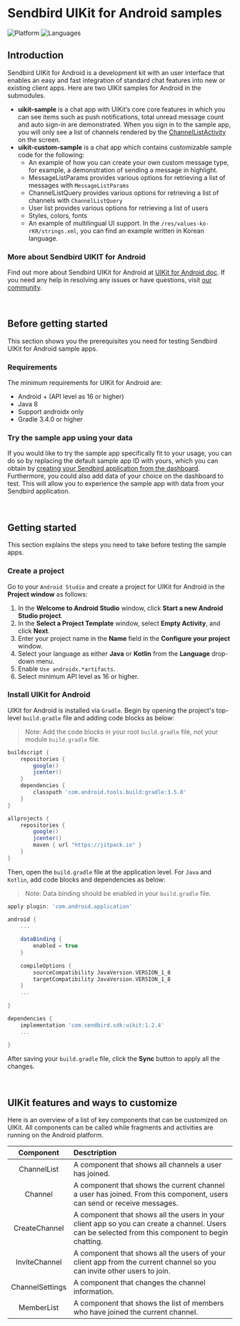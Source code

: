 # Sendbird UIKit for Android samples
![Platform](https://img.shields.io/badge/platform-ANDROID-orange.svg)
![Languages](https://img.shields.io/badge/language-JAVA-orange.svg)

## Introduction

Sendbird UIKit for Android is a development kit with an user interface that enables an easy and fast integration of standard chat features into new or existing client apps. Here are two UIKit samples for Android in the submodules. 

- **uikit-sample** is a chat app with UIKit’s core core features in which you can see items such as push notifications, total unread message count and auto sign-in are demonstrated. When you sign in to the sample app, you will only see a list of channels rendered by the [ChannelListActivity](https://sendbird.com/docs/uikit/v1/android/guides/key-functions#2-list-channels) on the screen. 
- **uikit-custom-sample** is a chat app which contains customizable sample code for the following:  
  * An example of how you can create your own custom message type, for example, a demonstration of sending a message in highlight.
  * MessageListParams provides various options for retrieving a list of messages with `MessageListParams`
  * ChannelListQuery provides various options for retrieving a list of channels with `ChannelListQuery`
  * User list provides various options for retrieving a list of users
  * Styles, colors, fonts
  * An example of multilingual UI support. In the `/res/values-ko-rKR/strings.xml`, you can find an example written in Korean language.

### More about Sendbird UIKIT for Android

Find out more about Sendbird UIKit for Android at [UIKit for Android doc](https://sendbird.com/docs/uikit/v1/android/getting-started/about-uikit). If you need any help in resolving any issues or have questions, visit [our community](https://community.sendbird.com).

<br />

## Before getting started

This section shows you the prerequisites you need for testing Sendbird UIKit for Android sample apps.

### Requirements

The minimum requirements for UIKit for Android are:

- Android + (API level as 16 or higher) 
- Java 8
- Support androidx only 
- Gradle 3.4.0 or higher 

### Try the sample app using your data 

If you would like to try the sample app specifically fit to your usage, you can do so by replacing the default sample app ID with yours, which you can obtain by [creating your Sendbird application from the dashboard](https://docs.sendbird.com/android/quick_start#3_install_and_configure_the_chat_sdk_4_step_1_create_a_sendbird_application_from_your_dashboard). Furthermore, you could also add data of your choice on the dashboard to test. This will allow you to experience the sample app with data from your Sendbird application. 

<br />

## Getting started

This section explains the steps you need to take before testing the sample apps.

### Create a project

Go to your `Android Studio` and create a project for UIKit for Android in the **Project window** as follows:

1. In the **Welcome to Android Studio** window, click **Start a new Android Studio project**.
2. In the **Select a Project Template** window, select **Empty Activity**, and click **Next**.
3. Enter your project name in the **Name** field in the **Configure your project** window.
4. Select your language as either **Java** or **Kotlin** from the **Language** drop-down menu.
5. Enable `Use androidx.*artifacts`.
6. Select minimum API level as 16 or higher.

### Install UIKit for Android

UIKit for Android is installed via `Gradle`. Begin by opening the project's top-level `build.gradle` file and adding code blocks as below:

> Note: Add the code blocks in your root `build.gradle` file, not your module `build.gradle` file.

```gradle
buildscript {
    repositories {
        google()
        jcenter()
    }
    dependencies {
        classpath 'com.android.tools.build:gradle:3.5.0'
    }
}

allprojects {
    repositories {
        google()
        jcenter()
        maven { url "https://jitpack.io" }
    }
}
```
 
Then, open the `build.gradle` file at the application level. For `Java` and `Kotlin`, add code blocks and dependencies as below:

> Note: Data binding should be enabled in your `build.gradle` file.

```gradle
apply plugin: 'com.android.application'

android {
    ...
    
    dataBinding {
        enabled = true
    }
    
    compileOptions {
        sourceCompatibility JavaVersion.VERSION_1_8
        targetCompatibility JavaVersion.VERSION_1_8
    }
    ...
    
}

dependencies {
    implementation 'com.sendbird.sdk:uikit:1.2.4'
    ...
    
}
```

After saving your `build.gradle` file, click the **Sync** button to apply all the changes. 

<br />

## UIKit features and ways to customize 

Here is an overview of a list of key components that can be customized on UIKit. All components can be called while fragments and activities are running on the Android platform. 

|Component|Desctription|
|:---:|:---|
|ChannelList|A component that shows all channels a user has joined.|
|Channel|A component that shows the current channel a user has joined. From this component, users can send or receive messages.|
|CreateChannel|A component that shows all the users in your client app so you can create a channel. Users can be selected from this component to begin chatting.|
|InviteChannel|A component that shows all the users of your client app from the current channel so you can invite other users to join. |
|ChannelSettings|A component that changes the channel information.|
|MemberList|A component that shows the list of members who have joined the current channel.|
